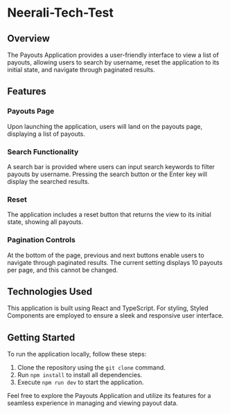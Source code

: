 # Neerali-Tech-Test

## Overview
The Payouts Application provides a user-friendly interface to view a list of payouts, allowing users to search by username, reset the application to its initial state, and navigate through paginated results.

## Features

### Payouts Page
Upon launching the application, users will land on the payouts page, displaying a list of payouts.

### Search Functionality
A search bar is provided where users can input search keywords to filter payouts by username. Pressing the search button or the Enter key will display the searched results.

### Reset
The application includes a reset button that returns the view to its initial state, showing all payouts.

### Pagination Controls
At the bottom of the page, previous and next buttons enable users to navigate through paginated results. The current setting displays 10 payouts per page, and this cannot be changed.

## Technologies Used
This application is built using React and TypeScript. For styling, Styled Components are employed to ensure a sleek and responsive user interface.

## Getting Started

To run the application locally, follow these steps:

1. Clone the repository using the `git clone` command.
2. Run `npm install` to install all dependencies.
3. Execute `npm run dev` to start the application.

Feel free to explore the Payouts Application and utilize its features for a seamless experience in managing and viewing payout data.
